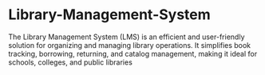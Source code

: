 # Library-Management-System
The Library Management System (LMS) is an efficient and user-friendly solution for organizing and managing library operations. It simplifies book tracking, borrowing, returning, and catalog management, making it ideal for schools, colleges, and public libraries
